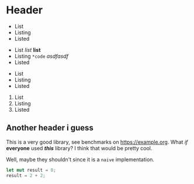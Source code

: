 # Header
- List
- Listing
- Listed

* List *list* **list**
* Listing `*code` *asdfasdf*
* Listed

+ List
+ Listing
+ Listed

1. List
2. Listing
3. Listed

## Another header i guess
This is a very good library, see benchmarks on <https://example.org>.
What *if* **everyone** used ***this*** library? I think that would be pretty cool.

Well, maybe they shouldn't since it is a `naive` implementation.

```rust
let mut result = 0;
result = 2 + 2;
```